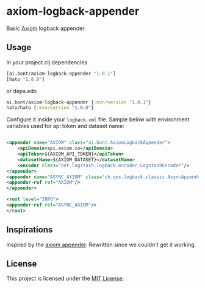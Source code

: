 # axiom-logback-appender

Basic [Axiom](https://axiom.co/) logback appender.

## Usage

In your project.clj dependencies

```clj
[ai.bont/axiom-logback-appender "1.0.1"]
[hato "1.0.0"]
```

or deps.edn

```clj
ai.bont/axiom-logback-appender {:mvn/version "1.0.1"}
hato/hato {:mvn/version "1.0.0"}
```

Configure it inside your `logback.xml` file. Sample below with environment variables used for api token and dataset
name:

```xml

<appender name="AXIOM" class="ai.bont.AxiomLogbackAppender">
    <apiDomain>api.axiom.co</apiDomain>
    <apiToken>${AXIOM_API_TOKEN}</apiToken>
    <datasetName>${AXIOM_DATASET}</datasetName>
    <encoder class="net.logstash.logback.encoder.LogstashEncoder"/>
</appender>
<appender name="ASYNC_AXIOM" class="ch.qos.logback.classic.AsyncAppender">
<appender-ref ref="AXIOM"/>
</appender>

<root level="INFO">
<appender-ref ref="ASYNC_AXIOM"/>
</root>
```

## Inspirations

Inspired by the [axiom appender](https://github.com/yHSJ/axiom-appender). Rewritten since we couldn't get it working.

## License

This project is licensed under the [MIT License](https://opensource.org/license/mit/).
